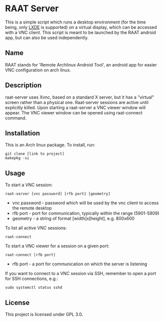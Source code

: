 # RAAT Server

This is a simple script which runs a desktop environment (for the time being, only [LXDE](https://wiki.archlinux.org/title/LXDE) is supported) on a virtual display, which can be accessed with a VNC client. 
This script is meant to be launched by the RAAT android app, but can also be used independently.

## Name
RAAT stands for 'Remote Archlinux Android Tool', an android app for easier VNC configuration on arch linux.

## Description
raat-server uses Xvnc, based on a standard X server, but it has a "virtual" screen rather than a physical one.
Raat-server sessions are active until explicitly killed. Upon starting a raat-server a VNC viewer window will appear.
The VNC viewer window can be opened using raat-connect command.

## Installation
This is an Arch linux package. To install, run:

```
git clone [link to project]
makepkg -si
```

## Usage
To start a VNC session:

```
raat-server [vnc password] [rfb port] [geometry]
```

- vnc password - password which will be used by the vnc client to access the remote desktop
- rfb port - port for communication, typically within the range (5901-5909)
- geometry - a string of format \[width\]x\[height\], e.g. 800x600

To list all active VNC sessions:

```
raat-connect
```

To start a VNC viewer for a session on a given port:

```
raat-connect [rfb port]
```

- rfb port - a port for communication on which the server is listening

If you want to connect to a VNC session via SSH, remember to open a port for SSH connections, e.g.:

```
sudo systemctl status sshd
```

## License
This project is licensed under GPL 3.0.
